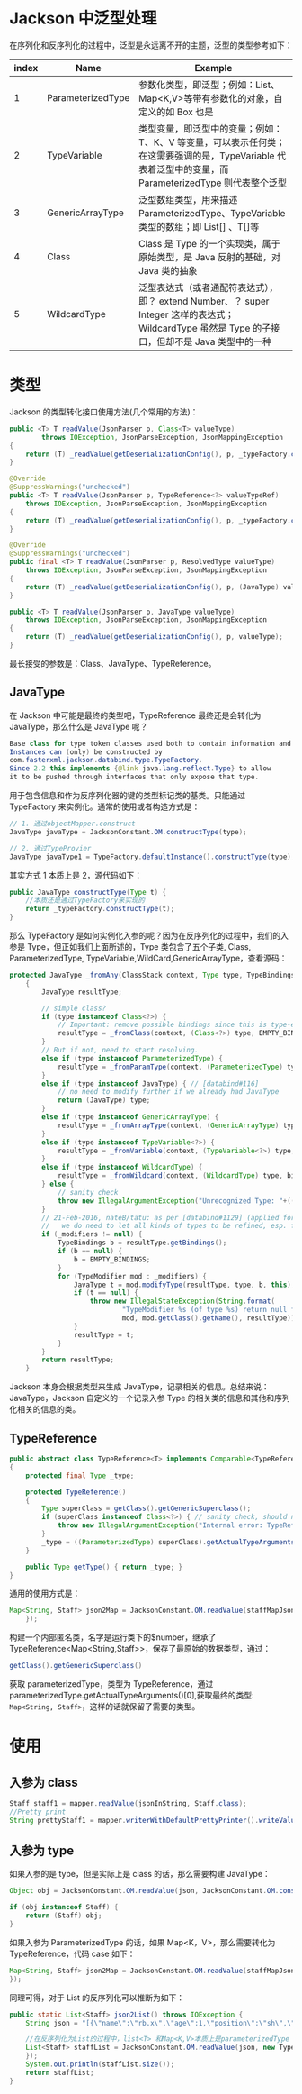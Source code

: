 # Jackson 中泛型处理

在序列化和反序列化的过程中，泛型是永远离不开的主题，泛型的类型参考如下：

| index | Name              | Example                                                                                                                                                |
| ----- | ----------------- | ------------------------------------------------------------------------------------------------------------------------------------------------------ |
| 1     | ParameterizedType | 参数化类型，即泛型；例如：List、Map<K,V>等带有参数化的对象，自定义的如 Box 也是                                                                        |
| 2     | TypeVariable      | 类型变量，即泛型中的变量；例如：T、K、V 等变量，可以表示任何类；在这需要强调的是，TypeVariable 代表着泛型中的变量，而 ParameterizedType 则代表整个泛型 |
| 3     | GenericArrayType  | 泛型数组类型，用来描述 ParameterizedType、TypeVariable 类型的数组；即 List[] 、T[]等                                                                   |
| 4     | Class             | Class 是 Type 的一个实现类，属于原始类型，是 Java 反射的基础，对 Java 类的抽象                                                                         |
| 5     | WildcardType      | 泛型表达式（或者通配符表达式），即？ extend Number、？ super Integer 这样的表达式；WildcardType 虽然是 Type 的子接口，但却不是 Java 类型中的一种       |

# 类型

Jackson 的类型转化接口使用方法(几个常用的方法)：

```java
public <T> T readValue(JsonParser p, Class<T> valueType)
        throws IOException, JsonParseException, JsonMappingException
{
    return (T) _readValue(getDeserializationConfig(), p, _typeFactory.constructType(valueType));
}

@Override
@SuppressWarnings("unchecked")
public <T> T readValue(JsonParser p, TypeReference<?> valueTypeRef)
    throws IOException, JsonParseException, JsonMappingException
{
    return (T) _readValue(getDeserializationConfig(), p, _typeFactory.constructType(valueTypeRef));
}

@Override
@SuppressWarnings("unchecked")
public final <T> T readValue(JsonParser p, ResolvedType valueType)
    throws IOException, JsonParseException, JsonMappingException
{
    return (T) _readValue(getDeserializationConfig(), p, (JavaType) valueType);
}

public <T> T readValue(JsonParser p, JavaType valueType)
    throws IOException, JsonParseException, JsonMappingException
{
    return (T) _readValue(getDeserializationConfig(), p, valueType);
}
```

最长接受的参数是：Class、JavaType、TypeReference。

## JavaType

在 Jackson 中可能是最终的类型吧，TypeReference 最终还是会转化为 JavaType，那么什么是 JavaType 呢？

```java
Base class for type token classes used both to contain information and as keys for deserializers.
Instances can (only) be constructed by
com.fasterxml.jackson.databind.type.TypeFactory.
Since 2.2 this implements {@link java.lang.reflect.Type} to allow
it to be pushed through interfaces that only expose that type.
```

用于包含信息和作为反序列化器的键的类型标记类的基类。只能通过 TypeFactory 来实例化。通常的使用或者构造方式是：

```java
// 1. 通过objectMapper.construct
JavaType javaType = JacksonConstant.OM.constructType(type);

// 2. 通过TypeProvier
JavaType javaType1 = TypeFactory.defaultInstance().constructType(type);
```

其实方式 1 本质上是 2，源代码如下：

```java
public JavaType constructType(Type t) {
    //本质还是通过TypeFactory来实现的
    return _typeFactory.constructType(t);
}
```

那么 TypeFactory 是如何实例化入参的呢？因为在反序列化的过程中，我们的入参是 Type，但正如我们上面所述的，Type 类包含了五个子类, Class, ParameterizedType, TypeVariable,WildCard,GenericArrayType，查看源码：

```java
protected JavaType _fromAny(ClassStack context, Type type, TypeBindings bindings)
    {
        JavaType resultType;

        // simple class?
        if (type instanceof Class<?>) {
            // Important: remove possible bindings since this is type-erased thingy
            resultType = _fromClass(context, (Class<?>) type, EMPTY_BINDINGS);
        }
        // But if not, need to start resolving.
        else if (type instanceof ParameterizedType) {
            resultType = _fromParamType(context, (ParameterizedType) type, bindings);
        }
        else if (type instanceof JavaType) { // [databind#116]
            // no need to modify further if we already had JavaType
            return (JavaType) type;
        }
        else if (type instanceof GenericArrayType) {
            resultType = _fromArrayType(context, (GenericArrayType) type, bindings);
        }
        else if (type instanceof TypeVariable<?>) {
            resultType = _fromVariable(context, (TypeVariable<?>) type, bindings);
        }
        else if (type instanceof WildcardType) {
            resultType = _fromWildcard(context, (WildcardType) type, bindings);
        } else {
            // sanity check
            throw new IllegalArgumentException("Unrecognized Type: "+((type == null) ? "[null]" : type.toString()));
        }
        // 21-Feb-2016, nateB/tatu: as per [databind#1129] (applied for 2.7.2),
        //   we do need to let all kinds of types to be refined, esp. for Scala module.
        if (_modifiers != null) {
            TypeBindings b = resultType.getBindings();
            if (b == null) {
                b = EMPTY_BINDINGS;
            }
            for (TypeModifier mod : _modifiers) {
                JavaType t = mod.modifyType(resultType, type, b, this);
                if (t == null) {
                    throw new IllegalStateException(String.format(
                            "TypeModifier %s (of type %s) return null for type %s",
                            mod, mod.getClass().getName(), resultType));
                }
                resultType = t;
            }
        }
        return resultType;
    }
```

Jackson 本身会根据类型来生成 JavaType，记录相关的信息。总结来说：JavaType，Jackson 自定义的一个记录入参 Type 的相关类的信息和其他和序列化相关的信息的类。

## TypeReference

```java
public abstract class TypeReference<T> implements Comparable<TypeReference<T>>
{
    protected final Type _type;

    protected TypeReference()
    {
        Type superClass = getClass().getGenericSuperclass();
        if (superClass instanceof Class<?>) { // sanity check, should never happen
            throw new IllegalArgumentException("Internal error: TypeReference constructed without actual type information");
        }
        _type = ((ParameterizedType) superClass).getActualTypeArguments()[0];
    }

    public Type getType() { return _type; }
}
```

通用的使用方式是：

```java
Map<String, Staff> json2Map = JacksonConstant.OM.readValue(staffMapJson, new TypeReference<Map<String, Staff>>() {
    });
```

构建一个内部匿名类，名字是运行类下的$number，继承了 TypeReference<Map<String,Staff>>，保存了最原始的数据类型，通过：

```java
getClass().getGenericSuperclass()
```

获取 parameterizedType，类型为 TypeReference，通过 parameterizedType.getActualTypeArguments()[0],获取最终的类型: `Map<String, Staff>`，这样的话就保留了需要的类型。

# 使用

## 入参为 class

```java
Staff staff1 = mapper.readValue(jsonInString, Staff.class);
//Pretty print
String prettyStaff1 = mapper.writerWithDefaultPrettyPrinter().writeValueAsString(staff1);
```

## 入参为 type

如果入参的是 type，但是实际上是 class 的话，那么需要构建 JavaType：

```java
Object obj = JacksonConstant.OM.readValue(json, JacksonConstant.OM.constructType(type));

if (obj instanceof Staff) {
    return (Staff) obj;
}
```

如果入参为 ParameterizedType 的话，如果 Map<K，V>，那么需要转化为 TypeReference，代码 case 如下：

```java
Map<String, Staff> json2Map = JacksonConstant.OM.readValue(staffMapJson, new TypeReference<Map<String, Staff>>() {
});
```

同理可得，对于 List 的反序列化可以推断为如下：

```java
public static List<Staff> json2List() throws IOException {
    String json = "[{\"name\":\"rb.x\",\"age\":1,\"position\":\"sh\",\"salary\":100.23,\"skills\":[\"java\",\"mysql\"]}]";

    //在反序列化为List的过程中，list<T> 和Map<K,V>本质上是parameterizedType
    List<Staff> staffList = JacksonConstant.OM.readValue(json, new TypeReference<List<Staff>>() {
    });
    System.out.println(staffList.size());
    return staffList;
}
```
